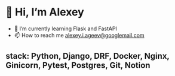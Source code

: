 # 👋 Hi, I’m Alexey
- 🌱 I’m currently learning Flask and FastAPI 
- 📫 How to reach me alexey.i.ageev@googlemail.com
## stack: Python, Django, DRF, Docker, Nginx, Ginicorn, Pytest, Postgres, Git, Notion
<!---
PracticName/PracticName is a ✨ special ✨ repository because its `README.md` (this file) appears on your GitHub profile.
You can click the Preview link to take a look at your changes.
--->
